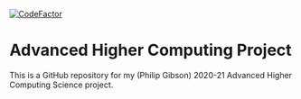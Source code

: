 [![CodeFactor](https://www.codefactor.io/repository/github/philccmg/ah-computing-project/badge?style=for-the-badge)](https://www.codefactor.io/repository/github/philccmg/ah-computing-project)
# Advanced Higher Computing Project
This is a GitHub repository for my (Philip Gibson) 2020-21 Advanced Higher Computing Science project.
